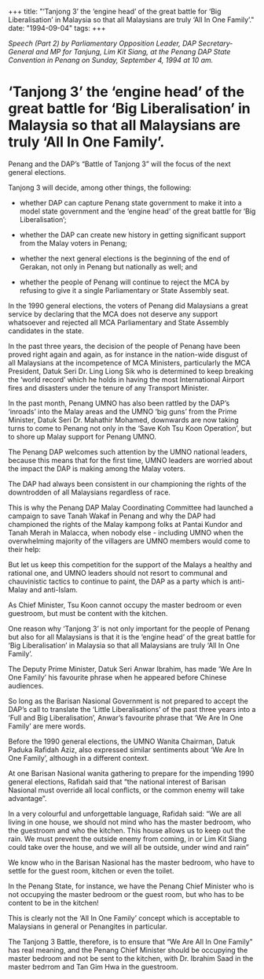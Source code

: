 +++ 
title: "‘Tanjong 3’ the ‘engine head’ of the great battle for ‘Big Liberalisation’ in Malaysia so that all Malaysians are truly ‘All In One Family’."
date: "1994-09-04"
tags:
+++

_Speech (Part 2) by Parliamentary Opposition Leader, DAP Secretary-General and MP for Tanjung, Lim Kit Siang, at the Penang DAP State Convention in Penang on Sunday, September 4, 1994 at 10 am._

# ‘Tanjong 3’ the ‘engine head’ of the great battle for ‘Big Liberalisation’ in Malaysia so that all Malaysians are truly ‘All In One Family’.

Penang and the DAP’s “Battle of Tanjong 3” will the focus of the next general elections.</u>

Tanjong 3 will decide, among other things, the following:

* whether DAP can capture Penang state government to make it into a model state government and the ‘engine head’ of the great battle for ‘Big Liberalisation’;

* whether the DAP can create new history in getting significant support from the Malay voters in Penang;

* whether the next general elections is the beginning of the end of Gerakan, not only in Penang but nationally as well;  and

* whether the people of Penang will continue to reject the MCA by refusing to give it a single Parliamentary or State Assembly seat.

In the 1990 general elections, the voters of Penang did Malaysians a great service by declaring that the MCA does not deserve any support whatsoever and rejected all MCA Parliamentary and State Assembly candidates in the state.

In the past three years, the decision of the people of Penang have been proved right again and again, as for instance in the nation-wide disgust of all Malaysians at the incompetence of MCA Ministers, particularly the MCA President, Datuk Seri Dr. Ling Liong Sik who is determined to keep breaking the ‘world record’ which he holds in having the most International Airport fires and disasters under the tenure of any Transport Minister.

In the past month, Penang UMNO has also been rattled by the DAP’s ‘inroads’ into the Malay areas and the UMNO ‘big guns’ from the Prime Minister, Datuk Seri Dr. Mahathir Mohamed, downwards are now taking turns to come to Penang not only in the ‘Save Koh Tsu Koon Operation’, but to shore up Malay support for Penang UMNO.

The Penang DAP welcomes such attention by the UMNO national leaders, because this means that for the first time, UMNO leaders are worried about the impact the DAP is making among the Malay voters.

The DAP had always been consistent in our championing the rights of the downtrodden of all Malaysians regardless of race.

This is why the Penang DAP Malay Coordinating Committee had launched a campaign to save Tanah Wakaf in Penang and why the DAP had championed the rights of the Malay kampong folks at Pantai Kundor and Tanah Merah in Malacca, when nobody else - including UMNO when the overwhelming majority of the villagers are UMNO members would come to their help:



But let us keep this competition for the support of the Malays a healthy and rational one, and UMNO leaders should not resort to communal and chauvinistic tactics to continue to paint, the DAP as a party which is anti-Malay and anti-Islam.

As Chief Minister, Tsu Koon cannot occupy the master bedroom or even guestroom, but must be content with the kitchen.

One reason why ‘Tanjong 3’ is not only important for the people of Penang but also for all Malaysians is that it is the ‘engine head’ of the great battle for ‘Big Liberalisation’ in Malaysia so that all Malaysians are truly ‘All In One Family’.

The Deputy Prime Minister, Datuk Seri Anwar Ibrahim, has made ‘We Are In One Family’ his favourite    phrase when he appeared before Chinese audiences.

So long as the Barisan Nasional Government is not prepared to accept the DAP’s call to translate the ‘Little Liberalisations’ of the past three years into a ‘Full and Big Liberalisation’, Anwar’s favourite phrase that ‘We Are In One Family’ are mere words.

Before the 1990 general elections, the UMNO Wanita Chairman, Datuk Paduka Rafidah Aziz, also   expressed similar sentiments about ‘We Are In One Family’, although in a different context.
 
At one Barisan Nasional wanita gathering to prepare for the impending 1990 general elections, Rafidah said that “the national interest of Barisan Nasional must override all local conflicts, or the common enemy will take advantage”.

In a very colourful and unforgettable language, Rafidah said: “We are all living in one house, we should not mind who has the master bedroom, who the guestroom and who the kitchen. This house allows us to keep out the rain. We must prevent the outside enemy from coming, in or Lim Kit Siang could take over the house, and we will all be outside, under wind and rain”

We know who in the Barisan Nasional has the master bedroom, who have to settle for the guest room, kitchen or even the toilet.

In the Penang State, for instance, we have the Penang Chief Minister who is not occupying the master bedroom or the guest room, but who has to be content to be in the kitchen!

This is clearly not the ‘All In One Family’ concept which is acceptable to Malaysians in general or Penangites in particular.

The Tanjong 3 Battle, therefore, is to ensure that “We Are All In One Family” has real meaning, and the    Penang Chief Minister should be occupying the master bedroom and not be sent to the kitchen, with Dr.  Ibrahim Saad in the master bedrrom and Tan Gim Hwa in the guestroom.
 
